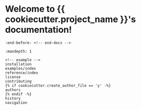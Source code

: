 # Welcome to {{ cookiecutter.project_name }}'s documentation!

```{include} ../README.md
:end-before: <!-- end-docs -->
```

```{toctree}
:maxdepth: 1

<!-- example -->
installation
examples/index
reference/index
license
contributing
{% if cookiecutter.create_author_file == 'y' -%}
authors
{% endif -%}
history
navigation
```
